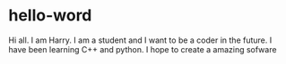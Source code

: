 # hello-word
Hi all. I am Harry. I am a student and I want to be a coder in the future.
I have been learning C++ and python. I hope to create a amazing sofware
